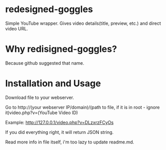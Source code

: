 # redesigned-goggles
Simple YouTube wrapper. Gives video details(title, preview, etc.) and direct video URL.
# Why redisigned-goggles?
Because github suggested that name.
# Installation and Usage
Download file to your webserver.	

Go to http://(your webserver IP/domain)/(path to file, if it is in root - ignore it)video.php?v=(YouTube Video ID)

Example: http://127.0.0.1/video.php?v=DLzxrzFCyOs

If you did everything right, it will return JSON string. 

Read more info in file itself, i'm too lazy to update readme.md.
